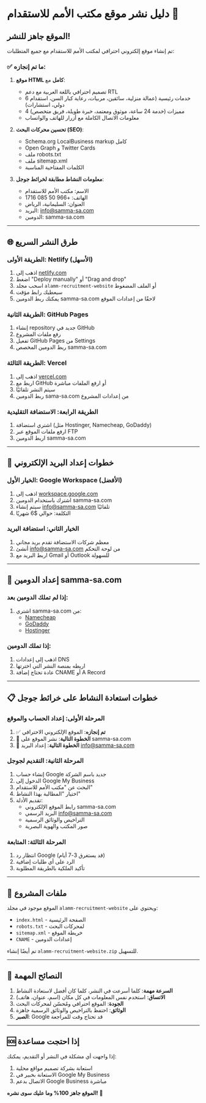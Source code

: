 # دليل نشر موقع مكتب الأمم للاستقدام 🚀

## الموقع جاهز للنشر!

تم إنشاء موقع إلكتروني احترافي لمكتب الأمم للاستقدام مع جميع المتطلبات:

### ✅ ما تم إنجازه:

1. **موقع HTML كامل** مع:
   - تصميم احترافي باللغة العربية مع دعم RTL
   - 6 خدمات رئيسية (عمالة منزلية، سائقين، مربيات، رعاية كبار السن، استقدام دولي، استشارات)
   - 4 مميزات (خدمة 24 ساعة، موثوق ومعتمد، خبرة طويلة، فريق متخصص)
   - معلومات الاتصال الكاملة مع أزرار للهاتف والواتساب

2. **تحسين محركات البحث (SEO)**:
   - Schema.org LocalBusiness markup كامل
   - Open Graph و Twitter Cards
   - ملف robots.txt
   - ملف sitemap.xml
   - الكلمات المفتاحية المناسبة

3. **معلومات النشاط مطابقة لخرائط جوجل**:
   - الاسم: مكتب الأمم للاستقدام
   - الهاتف: +966 50 085 1716
   - العنوان: السليمانية، الرياض
   - البريد: info@samma-sa.com
   - الدومين: samma-sa.com

---

## 🌐 طرق النشر السريع

### الطريقة الأولى: Netlify (الأسهل)
1. اذهب إلى [netlify.com](https://netlify.com)
2. اضغط "Deploy manually" أو "Drag and drop"
3. اسحب مجلد `alamm-recruitment-website` أو الملف المضغوط
4. سيعطيك رابط مؤقت
5. يمكنك ربط الدومين samma-sa.com لاحقًا من إعدادات الموقع

### الطريقة الثانية: GitHub Pages
1. إنشاء repository جديد في GitHub
2. رفع ملفات المشروع
3. تفعيل GitHub Pages من Settings
4. ربط الدومين المخصص samma-sa.com

### الطريقة الثالثة: Vercel
1. اذهب إلى [vercel.com](https://vercel.com)
2. اربط مع GitHub أو ارفع الملفات مباشرة
3. سيتم النشر تلقائيًا
4. ربط الدومين sama-sa.com من إعدادات المشروع

### الطريقة الرابعة: الاستضافة التقليدية
1. اشتري استضافة (مثل Hostinger, Namecheap, GoDaddy)
2. ارفع ملفات الموقع عبر FTP
3. اربط الدومين samma-sa.com

---

## 📧 خطوات إعداد البريد الإلكتروني

### الخيار الأول: Google Workspace (الأفضل)
1. اذهب إلى [workspace.google.com](https://workspace.google.com)
2. اشترك باستخدام الدومين samma-sa.com
3. سيتم إنشاء info@samma-sa.com تلقائيًا
4. التكلفة: حوالي $6 شهريًا

### الخيار الثاني: استضافة البريد
1. معظم شركات الاستضافة تقدم بريد مجاني
2. أنشئ info@samma-sa.com من لوحة التحكم
3. اربط البريد مع Gmail أو Outlook للسهولة

---

## 🔧 إعداد الدومين samma-sa.com

### إذا لم تملك الدومين بعد:
1. اشتري samma-sa.com من:
   - [Namecheap](https://namecheap.com)
   - [GoDaddy](https://godaddy.com)
   - [Hostinger](https://hostinger.com)

### إذا تملك الدومين:
1. اذهب إلى إعدادات DNS
2. اربطه بمنصة النشر التي اخترتها
3. عادة تحتاج إضافة CNAME أو A Record

---

## 📋 خطوات استعادة النشاط على خرائط جوجل

### المرحلة الأولى: إعداد الحساب والموقع
1. ✅ **تم إنجازه**: الموقع الإلكتروني الاحترافي
2. 🔄 **الخطوة التالية**: نشر الموقع على samma-sa.com
3. 🔄 **الخطوة التالية**: إعداد البريد info@samma-sa.com

### المرحلة الثانية: التقديم لجوجل
1. إنشاء حساب Google جديد باسم الشركة
2. الدخول إلى Google My Business
3. البحث عن "مكتب الأمم للاستقدام"
4. اختيار "المطالبة بهذا النشاط"
5. تقديم الأدلة:
   - رابط الموقع الإلكتروني samma-sa.com
   - البريد الرسمي info@samma-sa.com
   - التراخيص والوثائق الرسمية
   - صور المكتب والهوية البصرية

### المرحلة الثالثة: المتابعة
1. انتظار رد Google (قد يستغرق 3-7 أيام)
2. الرد على أي طلبات إضافية
3. تأكيد الملكية بالطريقة المطلوبة

---

## 📁 ملفات المشروع

الموقع موجود في مجلد `alamm-recruitment-website` ويحتوي على:
- `index.html` - الصفحة الرئيسية
- `robots.txt` - لمحركات البحث
- `sitemap.xml` - خريطة الموقع
- `CNAME` - إعدادات الدومين

تم أيضًا إنشاء `alamm-recruitment-website.zip` للتسهيل.

---

## 🎯 النصائح المهمة

1. **السرعة مهمة**: كلما أسرعت في النشر، كلما كان أفضل لاستعادة النشاط
2. **الاتساق**: استخدم نفس المعلومات في كل مكان (اسم، عنوان، هاتف)
3. **الجودة**: الموقع احترافي ومُحسّن لمحركات البحث
4. **الوثائق**: احتفظ بالتراخيص والوثائق الرسمية جاهزة
5. **الصبر**: Google قد تحتاج وقت للمراجعة

---

## 🆘 إذا احتجت مساعدة

إذا واجهت أي مشكلة في النشر أو التقديم، يمكنك:
1. استعانة بشركة تصميم مواقع محلية
2. الاستعانة بخبير في Google My Business
3. الاتصال بدعم Google Business مباشرة

**الموقع جاهز 100% وما عليك سوى نشره! 🚀**